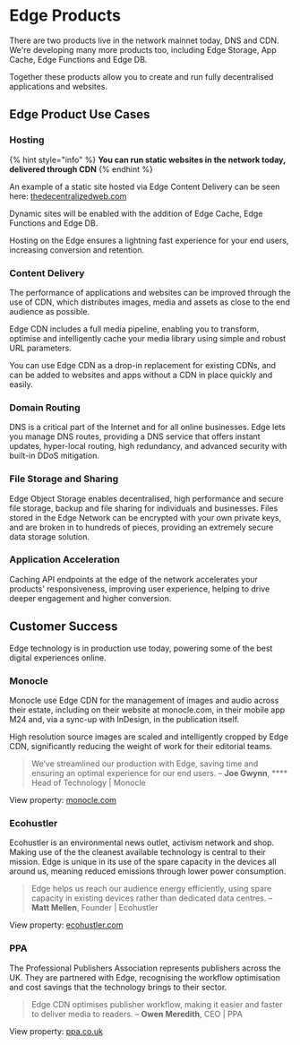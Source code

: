 # Edge Products

There are two products live in the network mainnet today, DNS and CDN. We're developing many more products too, including Edge Storage, App Cache, Edge Functions and Edge DB.

Together these products allow you to create and run fully decentralised applications and websites.

## Edge Product Use Cases

### Hosting

{% hint style="info" %}
**You can run static websites in the network today, delivered through CDN**
{% endhint %}

An example of a static site hosted via Edge Content Delivery can be seen here: [thedecentralizedweb.com](https://thedecentralizedweb.com)

Dynamic sites will be enabled with the addition of Edge Cache, Edge Functions and Edge DB.

Hosting on the Edge ensures a lightning fast experience for your end users, increasing conversion and retention.

### Content Delivery

The performance of applications and websites can be improved through the use of CDN, which distributes images, media and assets as close to the end audience as possible.

Edge CDN includes a full media pipeline, enabling you to transform, optimise and intelligently cache your media library using simple and robust URL parameters.

You can use Edge CDN as a drop-in replacement for existing CDNs, and can be added to websites and apps without a CDN in place quickly and easily.

### Domain Routing

DNS is a critical part of the Internet and for all online businesses. Edge lets you manage DNS routes, providing a DNS service that offers instant updates, hyper-local routing, high redundancy, and advanced security with built-in DDoS mitigation.

### File Storage and Sharing

Edge Object Storage enables decentralised, high performance and secure file storage, backup and file sharing for individuals and businesses. Files stored in the Edge Network can be encrypted with your own private keys, and are broken in to hundreds of pieces, providing an extremely secure data storage solution.

### Application Acceleration

Caching API endpoints at the edge of the network accelerates your products' responsiveness, improving user experience, helping to drive deeper engagement and higher conversion.

## Customer Success

Edge technology is in production use today, powering some of the best digital experiences online.

### Monocle

Monocle use Edge CDN for the management of images and audio across their estate, including on their website at monocle.com, in their mobile app M24 and, via a sync-up with InDesign, in the publication itself.

High resolution source images are scaled and intelligently cropped by Edge CDN, significantly reducing the weight of work for their editorial teams.

> We’ve streamlined our production with Edge, saving time and ensuring an optimal experience for our end users. – **Joe Gwynn**, **** Head of Technology | Monocle

View property: [monocle.com](https://monocle.com)

### Ecohustler

Ecohustler is an environmental news outlet, activism network and shop. Making use of the the cleanest available technology is central to their mission. Edge is unique in its use of the spare capacity in the devices all around us, meaning reduced emissions through lower power consumption.

> Edge helps us reach our audience energy efficiently, using spare capacity in existing devices rather than dedicated data centres. – **Matt Mellen**, Founder | Ecohustler

View property: [ecohustler.com](https://ecohustler.com)

### PPA

The Professional Publishers Association represents publishers across the UK. They are partnered with Edge, recognising the workflow optimisation and cost savings that the technology brings to their sector.

> Edge CDN optimises publisher workflow, making it easier and faster to deliver media to readers. – **Owen Meredith**, CEO | PPA

View property: [ppa.co.uk](https://ppa.co.uk)
